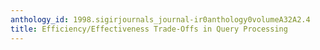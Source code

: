 ```yaml
---
anthology_id: 1998.sigirjournals_journal-ir0anthology0volumeA32A2.4
title: Efficiency/Effectiveness Trade-Offs in Query Processing
---
```

